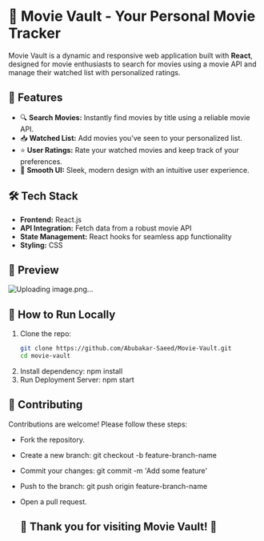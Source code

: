 # 🎥 Movie Vault - Your Personal Movie Tracker  

Movie Vault is a dynamic and responsive web application built with **React**, designed for movie enthusiasts to search for movies using a movie API and manage their watched list with personalized ratings.

## 🚀 Features  
- 🔍 **Search Movies:** Instantly find movies by title using a reliable movie API.  
- 📥 **Watched List:** Add movies you've seen to your personalized list.  
- ⭐ **User Ratings:** Rate your watched movies and keep track of your preferences.  
- 🎨 **Smooth UI:** Sleek, modern design with an intuitive user experience.

## 🛠️ Tech Stack  
- **Frontend:** React.js  
- **API Integration:** Fetch data from a robust movie API  
- **State Management:** React hooks for seamless app functionality  
- **Styling:**  CSS

## 📸 Preview  
![Uploading image.png…]()
  

## 🏁 How to Run Locally  

1. Clone the repo:  
   ```bash
   git clone https://github.com/Abubakar-Saeed/Movie-Vault.git
   cd movie-vault
2. Install dependency:
     npm install
3. Run Deployment Server:
     npm start
## 🌟 Contributing
Contributions are welcome! Please follow these steps:

- Fork the repository.
- Create a new branch: git checkout -b feature-branch-name
- Commit your changes: git commit -m 'Add some feature'
- Push to the branch: git push origin feature-branch-name
- Open a pull request.

  ## 💖 Thank you for visiting Movie Vault! 🎉
